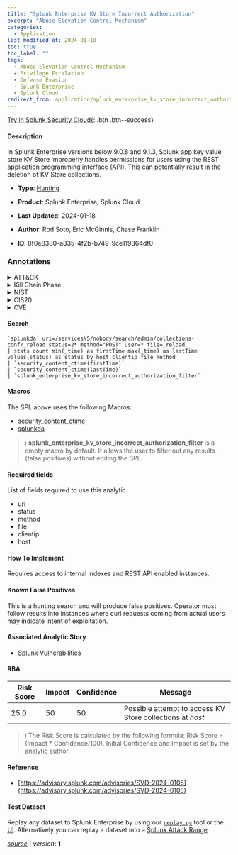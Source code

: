 ```yaml
---
title: "Splunk Enterprise KV Store Incorrect Authorization"
excerpt: "Abuse Elevation Control Mechanism"
categories:
  - Application
last_modified_at: 2024-01-18
toc: true
toc_label: ""
tags:
  - Abuse Elevation Control Mechanism
  - Privilege Escalation
  - Defense Evasion
  - Splunk Enterprise
  - Splunk Cloud
redirect_from: application/splunk_enterprise_kv_store_incorrect_authorization/
---
```




[Try in Splunk Security Cloud](https://www.splunk.com/en_us/cyber-security.html){: .btn .btn--success}

#### Description

In Splunk Enterprise versions below 9.0.8 and 9.1.3, Splunk app key value store KV Store improperly handles permissions for users using the REST application programming interface (API). This can potentially result in the deletion of KV Store collections.

- **Type**: [Hunting](https://github.com/splunk/security_content/wiki/Detection-Analytic-Types)
- **Product**: Splunk Enterprise, Splunk Cloud

- **Last Updated**: 2024-01-18
- **Author**: Rod Soto, Eric McGinnis, Chase Franklin
- **ID**: 8f0e8380-a835-4f2b-b749-9ce119364df0

### Annotations
<details>
  <summary>ATT&CK</summary>

<div markdown="1">

#### [ATT&CK](https://attack.mitre.org/)

| ID          | Technique   | Tactic         |
| ----------- | ----------- |--------------- |
| [T1548](https://attack.mitre.org/techniques/T1548/) | Abuse Elevation Control Mechanism | Privilege Escalation, Defense Evasion |

</div>
</details>


<details>
  <summary>Kill Chain Phase</summary>

<div markdown="1">

* Exploitation


</div>
</details>


<details>
  <summary>NIST</summary>

<div markdown="1">

* DE.AE



</div>
</details>

<details>
  <summary>CIS20</summary>

<div markdown="1">

* CIS 10



</div>
</details>

<details>
  <summary>CVE</summary>

<div markdown="1">


</div>
</details>


#### Search

```
`splunkda` uri=/servicesNS/nobody/search/admin/collections-conf/_reload status=2* method="POST" user=* file=_reload 
| stats count min(_time) as firstTime max(_time) as lastTime values(status) as status by host clientip file method 
| `security_content_ctime(firstTime)` 
| `security_content_ctime(lastTime)` 
| `splunk_enterprise_kv_store_incorrect_authorization_filter`
```

#### Macros
The SPL above uses the following Macros:
* [security_content_ctime](https://github.com/splunk/security_content/blob/develop/macros/security_content_ctime.yml)
* [splunkda](https://github.com/splunk/security_content/blob/develop/macros/splunkda.yml)

> :information_source:
> **splunk_enterprise_kv_store_incorrect_authorization_filter** is a empty macro by default. It allows the user to filter out any results (false positives) without editing the SPL.



#### Required fields
List of fields required to use this analytic.
* uri
* status
* method
* file
* clientip
* host



#### How To Implement
Requires access to internal indexes and REST API enabled instances.
#### Known False Positives
This is a hunting search and will produce false positives. Operator must follow results into instances where curl requests coming from actual users may indicate intent of exploitation.

#### Associated Analytic Story
* [Splunk Vulnerabilities](/stories/splunk_vulnerabilities)




#### RBA

| Risk Score  | Impact      | Confidence   | Message      |
| ----------- | ----------- |--------------|--------------|
| 25.0 | 50 | 50 | Possible attempt to access KV Store collections at $host$ |


> :information_source:
> The Risk Score is calculated by the following formula: Risk Score = (Impact * Confidence/100). Initial Confidence and Impact is set by the analytic author.


#### Reference

* [https://advisory.splunk.com/advisories/SVD-2024-0105](https://advisory.splunk.com/advisories/SVD-2024-0105)



#### Test Dataset
Replay any dataset to Splunk Enterprise by using our [`replay.py`](https://github.com/splunk/attack_data#using-replaypy) tool or the [UI](https://github.com/splunk/attack_data#using-ui).
Alternatively you can replay a dataset into a [Splunk Attack Range](https://github.com/splunk/attack_range#replay-dumps-into-attack-range-splunk-server)




[*source*](https://github.com/splunk/security_content/tree/develop/detections/application/splunk_enterprise_kv_store_incorrect_authorization.yml) \| *version*: **1**
